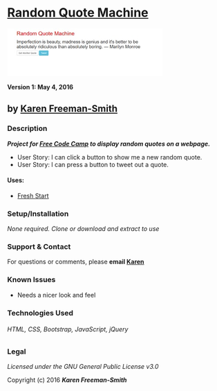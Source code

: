 # [Random Quote Machine](http://karenfreemansmith.github.io/randomquotes)
![project screenshot](/img/screenshot.jpg)

__Version 1: May 4, 2016__
## by [Karen Freeman-Smith](http://karenfreemansmith.github.io)

### Description
__*Project for [Free Code Camp](https://freecodecamp.com/karenfreemansmith) to display random quotes on a webpage.*__

* User Story: I can click a button to show me a new random quote.
* User Story: I can press a button to tweet out a quote.

#### Uses:
* [Fresh Start](http://karenfreemansmith.github.io/freshstart)

### Setup/Installation
*None required. Clone or download and extract to use*

### Support & Contact
For questions or comments, please __email [Karen](karenfreemansmith@gmail.com)__

### Known Issues
* Needs a nicer look and feel

### Technologies Used
###### HTML, CSS, Bootstrap, JavaScript, jQuery

### Legal
*Licensed under the GNU General Public License v3.0*

Copyright (c) 2016 **_Karen Freeman-Smith_**
